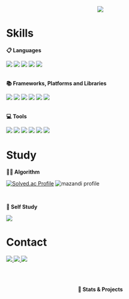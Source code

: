 <div align="center">
  
<img src="https://capsule-render.vercel.app/api?type=waving&height=300&color=gradient&text=Welcome%20to&desc=MinGyu's%20GitHub!%20👋&descSize=40&descAlignY=50&fontAlignY=35" />

</div>

# Skills

<div>
  
**📋 Languages**

<img src="https://img.shields.io/badge/HTML5-E34F26?style=flat-square&logo=html5&logoColor=white"/>
<img src="https://img.shields.io/badge/CSS-663399?style=flat-square&logo=css&logoColor=white"/>
<img src="https://img.shields.io/badge/JavaScript-F7DF1E?style=flat-square&logo=javascript&logoColor=white"/>
<img src="https://img.shields.io/badge/TypeScript-3178C6?style=flat-square&logo=typescript&logoColor=white"/>
<img src="https://img.shields.io/badge/Python-3776AB?style=flat-square&logo=python&logoColor=white"/>
</div>

<br/>

<div>

**📚 Frameworks, Platforms and Libraries**

<!--
![Bootstrap](https://img.shields.io/badge/bootstrap-%238511FA.svg?style=for-the-badge&logo=bootstrap&logoColor=white) 
![Framer](https://img.shields.io/badge/Framer-black?style=for-the-badge&logo=framer&logoColor=blue)
-->
<img src="https://img.shields.io/badge/React-61DAFB?style=flat-square&logo=react&logoColor=white"/>
<img src="https://img.shields.io/badge/Vue.js-4FC08D?style=flat-square&logo=vuedotjs&logoColor=white"/>
<img src="https://img.shields.io/badge/Next.js-000000?style=flat-square&logo=nextdotjs&logoColor=white"/>
<img src="https://img.shields.io/badge/Tailwind%20CSS-06B6D4?style=flat-square&logo=tailwindcss&logoColor=white"/>
<img src="https://img.shields.io/badge/MUI-007FFF?style=flat-square&logo=mui&logoColor=white"/>
<img src="https://img.shields.io/badge/Radix%20UI-161618?style=flat-square&logo=radixui&logoColor=white"/>
</div>

<br/>

<div>

**💻 Tools**
<!--
![Canva](https://img.shields.io/badge/Canva-%2300C4CC.svg?style=for-the-badge&logo=Canva&logoColor=white)
-->
<img src="https://img.shields.io/badge/Git-F05032?style=flat-square&logo=git&logoColor=white"/>
<img src="https://img.shields.io/badge/Visual%20Studio%20Code-0078d7?style=flat-square&logo=visual-studio-code&logoColor=white"/>
<img src="https://img.shields.io/badge/PyCharm-143?style=flat-square&logo=pycharm&logoColor=white"/>
<img src="https://img.shields.io/badge/Figma-F24E1E?style=flat-square&logo=figma&logoColor=white"/>
<img src="https://img.shields.io/badge/Notion-000000?style=flat-square&logo=notion&logoColor=white"/>
<img src="https://img.shields.io/badge/Jira-0A0FFF?style=flat-square&logo=jira&logoColor=white"/>
</div>

<div align="center">

<!-- 
**🦾 ML/DL**

![Keras](https://img.shields.io/badge/Keras-%23D00000.svg?style=for-the-badge&logo=Keras&logoColor=white)
![Matplotlib](https://img.shields.io/badge/Matplotlib-%23ffffff.svg?style=for-the-badge&logo=Matplotlib&logoColor=black)
[NumPy](https://img.shields.io/badge/numpy-%23013243.svg?style=for-the-badge&logo=numpy&logoColor=white)
![Pandas](https://img.shields.io/badge/pandas-%23150458.svg?style=for-the-badge&logo=pandas&logoColor=white)
![TensorFlow](https://img.shields.io/badge/TensorFlow-%23FF6F00.svg?style=for-the-badge&logo=TensorFlow&logoColor=white)
-->

</div>

# Study

<div>

**🧑‍💻 Algorithm**

[![Solved.ac Profile](http://mazassumnida.wtf/api/v2/generate_badge?boj=tig04162)](https://solved.ac/tig04162/)
![mazandi profile](http://mazandi.herokuapp.com/api?handle=tig04162&theme=warm)

<br />

**📖 Self Study**

<a href="https://www.notion.so/Study-d8c7b1746aab4b8bafe4f18b35a02c7f" target="_blank">
<img src="https://img.shields.io/badge/Mingyu's%20Study%20Page-000000?style=flat-square&logo=notion&logoColor=white"/>
</a>

</div>

# Contact

<div>
  
<a href="mailto:tig04162@gmail.com" target="_blank">
<img src="https://img.shields.io/badge/tig04162@gmail.com-D14836?style=flat-square&logo=gmail&logoColor=white"/>
</a>
<a href="https://www.instagram.com/miinquu/" target="_blank">
<img src="https://img.shields.io/badge/Instagram-%23E4405F.svg?style=flat-square&logo=Instagram&logoColor=white"/>
</a>
<a href="https://www.linkedin.com/in/%EA%B7%9C-%EB%AF%BC-131928361/" target="_blank">
<img src="https://img.shields.io/badge/LinkedIn-%230077B5.svg?style=flat-square&logo=linkedin&logoColor=white"/>
</a>
  
</div>

<!--
# Stats

<div>

![Top Langs](https://github-readme-stats.vercel.app/api/top-langs/?username=miiiingyuuu&theme=transparent&layout=donut)
![Anurag's GitHub stats](https://github-readme-stats.vercel.app/api?username=miiiingyuuu&theme=transparent&rank_icon=github)

</div>
-->

<br/><br/>

<div align="center">
  
**🔽 Stats & Projects** 

</div>

